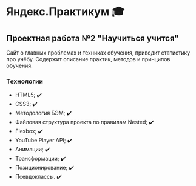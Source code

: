 # Яндекс.Практикум :mortar_board:

## Проектная работа №2 "Научиться учится"

Сайт о главных проблемах и техниках обучения, приводит статистику про учёбу. Содержит описание практик, методов и принципов обучения.

### Технологии
* HTML5; :heavy_check_mark:
* CSS3; :heavy_check_mark:
* Методология БЭМ; :heavy_check_mark:
* Файловая структура проекта по правилам Nested; :heavy_check_mark:
* Flexbox; :heavy_check_mark:
* YouTube Player API; :heavy_check_mark:
* Анимации; :heavy_check_mark:
* Трансформации; :heavy_check_mark:
* Позиционирование; :heavy_check_mark:
* Псевдоклассы. :heavy_check_mark:
